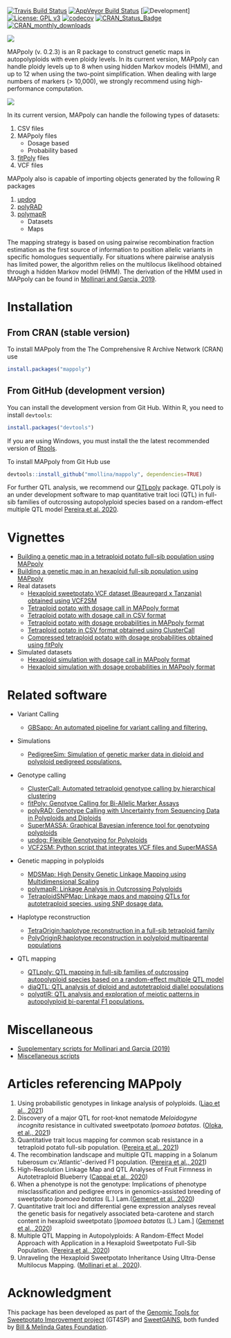 [![Travis Build Status](https://app.travis-ci.com/mmollina/MAPpoly.svg?branch=master)](https://app.travis-ci.com/github/mmollina/MAPpoly) 
[![AppVeyor Build Status](https://ci.appveyor.com/api/projects/status/github/mmollina/mappoly?branch=master&svg=true)](https://ci.appveyor.com/project/mmollina/mappoly)
[![Development](https://img.shields.io/badge/development-active-blue.svg)]
[![License: GPL v3](https://img.shields.io/badge/License-GPL%20v3-blue.svg)](https://www.gnu.org/licenses/gpl-3.0)
[![codecov](https://codecov.io/github/mmollina/MAPpoly/branch/master/graphs/badge.svg)](https://codecov.io/github/mmollina/MAPpoly)
[![CRAN_Status_Badge](http://www.r-pkg.org/badges/version/mappoly)](https://cran.r-project.org/package=mappoly)
[![CRAN_monthly_downloads](https://cranlogs.r-pkg.org/badges/mappoly)](https://cranlogs.r-pkg.org/badges/mappoly)


![](https://raw.githubusercontent.com/mmollina/MAPpoly/master/mappoly_hexsticker.png)

MAPpoly (v. 0.2.3) is an R package to construct genetic maps in autopolyploids with even ploidy levels. In its current version, MAPpoly can handle ploidy levels up to 8 when using hidden Markov models (HMM), and up to 12 when using the two-point simplification. When dealing with large numbers of markers (> 10,000), we strongly recommend using high-performance computation. 

![](https://raw.githubusercontent.com/mmollina/MAPpoly/master/mappoly.gif)


In its current version, MAPpoly can handle the following types of datasets:

1. CSV files 
2. MAPpoly files
    - Dosage based
    - Probability based
3. [fitPoly](https://CRAN.R-project.org/package=fitPoly) files
4. VCF files

MAPpoly also is capable of importing objects generated by the following R packages 

1. [updog](https://CRAN.R-project.org/package=updog)
2. [polyRAD](https://CRAN.R-project.org/package=polyRAD)
3. [polymapR](https://CRAN.R-project.org/package=polymapR)
    - Datasets
    - Maps

The mapping strategy is based on using pairwise recombination fraction estimation as the first source of information to position allelic variants in specific homologues sequentially. For situations where pairwise analysis has limited power, the algorithm relies on the multilocus likelihood obtained through a hidden Markov model (HMM). The derivation of the HMM used in MAPpoly can be found in [Mollinari and Garcia, 2019](https://doi.org/10.1534/g3.119.400378). 

# Installation

## From CRAN (stable version)

To install MAPpoly from the The Comprehensive R Archive Network (CRAN) use

```R
install.packages("mappoly")
```

## From GitHub (development version)

You can install the development version from Git Hub. Within R, you need to install `devtools`:

```R
install.packages("devtools")
```

If you are using Windows, you must install the the latest recommended version of [Rtools](https://cran.r-project.org/bin/windows/Rtools/).

To install MAPpoly from Git Hub use

```R
devtools::install_github("mmollina/mappoly", dependencies=TRUE)
```

For further QTL analysis, we recommend our [QTLpoly](https://github.com/guilherme-pereira/QTLpoly) package. QTLpoly is an under development software to map quantitative trait loci (QTL) in full-sib families of outcrossing autopolyploid species based on a random-effect multiple QTL model [Pereira et al. 2020](https://doi.org/10.1534/genetics.120.303080). 

# Vignettes
* [Building a genetic map in a tetraploid potato full-sib population using MAPpoly](https://rpubs.com/mmollin/tetra_mappoly_vignette)
* [Building a genetic map in an hexaploid full-sib population using MAPpoly](https://mmollina.github.io/tutorials/hexa_fake/haxaploid_map_construction.html)
* Real datasets
  * [Hexaploid sweetpotato VCF dataset (Beauregard x Tanzania) obtained using VCF2SM](https://github.com/mmollina/MAPpoly_vignettes/tree/master/data/BT)
  * [Tetraploid potato with dosage call in MAPpoly format](https://github.com/mmollina/MAPpoly_vignettes/blob/master/data/SolCAP_dosage)
  * [Tetraploid potato with dosage call in CSV format](https://github.com/mmollina/MAPpoly_vignettes/blob/master/data/tetra_solcap.csv)
  * [Tetraploid potato with dosage probabilities in MAPpoly format](https://github.com/mmollina/MAPpoly_vignettes/blob/master/data/SolCAP)
  * [Tetraploid potato in CSV format obtained using ClusterCall](https://raw.githubusercontent.com/mmollina/B2721_map/master/cluster_call/B2721_CC.csv)
  * [Compressed tetraploid potato with dosage probabilities obtained using fitPoly](https://github.com/mmollina/SCRI/raw/main/data/fitpoly_tetra_call/B2721_scores.zip)
* Simulated datasets
   * [Hexaploid simulation with dosage call in MAPpoly format](https://github.com/mmollina/MAPpoly_vignettes/blob/master/data/hexafake)
   * [Hexaploid simulation with dosage probabilities in MAPpoly format](https://github.com/mmollina/MAPpoly_vignettes/blob/master/data/hexafake_geno_dist)
   
  
# Related software

* Variant Calling
  *  [GBSapp: An automated pipeline for variant calling and filtering.](https://github.com/bodeolukolu/GBSapp)

* Simulations
  * [PedigreeSim: Simulation of genetic marker data in diploid and polyploid pedigreed populations.](https://www.wur.nl/en/show/Software-PedigreeSim.htm)

* Genotype calling
  * [ClusterCall: Automated tetraploid genotype calling by hierarchical clustering](https://potatobreeding.cals.wisc.edu/software/)
  * [fitPoly: Genotype Calling for Bi-Allelic Marker Assays](https://CRAN.R-project.org/package=fitPoly)
  * [polyRAD: Genotype Calling with Uncertainty from Sequencing Data in Polyploids and Diploids](https://CRAN.R-project.org/package=polyRAD)
  * [SuperMASSA: Graphical Bayesian inference tool for genotyping polyploids](https://bitbucket.org/orserang/supermassa)
  * [updog: Flexible Genotyping for Polyploids](https://CRAN.R-project.org/package=updog)
  * [VCF2SM: Python script that integrates VCF files and SuperMASSA](https://github.com/guilherme-pereira/vcf2sm)
 
* Genetic mapping in polyploids
  * [MDSMap: High Density Genetic Linkage Mapping using Multidimensional Scaling](https://CRAN.R-project.org/package=MDSMap)
  * [polymapR: Linkage Analysis in Outcrossing Polyploids](https://CRAN.R-project.org/package=polymapR)
  * [TetraploidSNPMap: Linkage maps and mapping QTLs for autotetraploid species, using SNP dosage data.](https://www.bioss.ac.uk/knowledge/tetraploidmap/)
  
  
* Haplotype reconstruction
  * [TetraOrigin:haplotype reconstruction in a full-sib tetraploid family](https://github.com/chaozhi/TetraOrigin)
  * [PolyOriginR:haplotype reconstruction in polyploid multiparental populations](https://github.com/chaozhi/PolyOriginR)

* QTL mapping
  * [QTLpoly: QTL mapping in full-sib families of outcrossing autopolyploid species based on a random-effect multiple QTL model](https://github.com/guilherme-pereira/QTLpoly)
  * [diaQTL: QTL analysis of diploid and autotetraploid diallel populations](https://github.com/jendelman/diaQTL)
  * [polyqtlR: QTL analysis and exploration of meiotic patterns in autopolyploid bi-parental F1 populations.](https://cran.r-project.org/web/packages/polyqtlR/index.html)

# Miscellaneous
* [Supplementary scripts for Mollinari and Garcia (2019)](https://github.com/mmollina/Autopolyploid_Linkage)
* [Miscellaneous scripts](https://github.com/mmollina/MAPpoly_vignettes/blob/master/README.md)

# Articles referencing MAPpoly

1. Using probabilistic genotypes in linkage analysis of polyploids. ([Liao et al., 2021](https://doi.org/10.1007/s00122-021-03834-x))
2. Discovery of a major QTL for root-knot nematode *Meloidogyne incognita* resistance in cultivated sweetpotato *Ipomoea batatas*. ([Oloka, et al., 2021](https://doi.org/10.1007/s00122-021-03797-z))
3. Quantitative trait locus mapping for common scab resistance in a tetraploid potato full-sib population. ([Pereira et al., 2021](https://doi.org/10.1094/PDIS-10-20-2270-RE))
4. The recombination landscape and multiple QTL mapping in a Solanum tuberosum cv.'Atlantic'-derived F1 population. ([Pereira et al., 2021](https://doi.org/10.1101/2020.08.24.265397))
5. High-Resolution Linkage Map and QTL Analyses of Fruit Firmness in Autotetraploid Blueberry ([Cappai et al., 2020](https://doi.org/10.3389/fpls.2020.562171))
6. When a phenotype is not the genotype: Implications of phenotype misclassification and pedigree errors in genomics-assisted breeding of sweetpotato *Ipomoea batatas* (L.) Lam.([Gemenet et al., 2020](https://doi.org/10.1101/747469 ))
7. Quantitative trait loci and differential gene expression analyses reveal the genetic basis for negatively associated beta-carotene and starch content in hexaploid sweetpotato [*Ipomoea batatas* (L.) Lam.] ([Gemenet et al., 2020](https://doi.org/10.1007/s00122-019-03437-7))
8. Multiple QTL Mapping in Autopolyploids: A Random-Effect Model Approach with Application in a Hexaploid Sweetpotato Full-Sib Population. ([Pereira et al., 2020](https://doi.org/10.1534/genetics.120.303080))
9. Unraveling the Hexaploid Sweetpotato Inheritance Using Ultra-Dense Multilocus Mapping. ([Mollinari et al., 2020](https://doi.org/10.1534/g3.119.400620)).

# Acknowledgment

This package has been developed as part of the [Genomic Tools for Sweetpotato Improvement project](https://sweetpotatogenomics.cals.ncsu.edu/) (GT4SP) and [SweetGAINS](https://cgspace.cgiar.org/handle/10568/106838), both funded by [Bill & Melinda Gates Foundation](https://www.gatesfoundation.org/).
